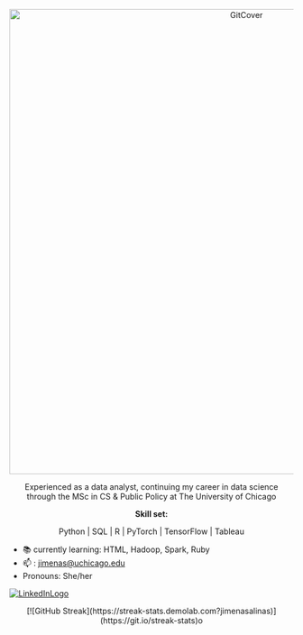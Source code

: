 <p align="center"><img width="825" alt="GitCover" src="https://user-images.githubusercontent.com/111835409/210674133-348f3935-dcd2-4b36-8e70-472ac4b4dcd8.png">


<p align="center">Experienced as a data analyst, continuing my career in data science through the MSc in CS & Public Policy at The University of Chicago</p>


**<p align="center">Skill set:</p>**

<p align="center">Python | SQL | R | PyTorch | TensorFlow | Tableau</p> 

- 📚 currently learning: HTML, Hadoop, Spark, Ruby
- 📫 : jimenas@uchicago.edu 
- Pronouns: She/her


[<img alt="LinkedInLogo" src="https://user-images.githubusercontent.com/111835409/210693542-64293748-3c31-420e-b386-d00647e86472.png"></p>](https://www.linkedin.com/in/salinasjimena/)


<p align="center"> [![GitHub Streak](https://streak-stats.demolab.com?jimenasalinas)](https://git.io/streak-stats)o</p>
